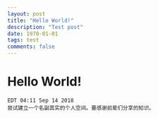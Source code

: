 ```yaml
---
layout: post
title: "Hello World!"
description: "Test post"
date: 1970-01-01
tags: test
comments: false
---
```

# Hello World!
    EDT 04:11 Sep 14 2018
    尝试建立一个名副其实的个人空间。要感谢前辈们分享的知识。
